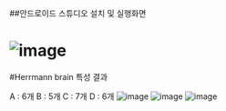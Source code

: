 ##안드로이드 스튜디오 설치 및 실행화면
# ![image](https://user-images.githubusercontent.com/79883576/110235382-0f530e00-7f73-11eb-9980-362486bc1560.png)

#Herrmann brain 특성 결과

A : 6개
B : 5개
C : 7개
D : 6개
![image](https://user-images.githubusercontent.com/79883576/110235612-6e655280-7f74-11eb-981a-652279f3c542.png)
![image](https://user-images.githubusercontent.com/79883576/110235615-76bd8d80-7f74-11eb-95e5-ef7119fc6a26.png)
![image](https://user-images.githubusercontent.com/79883576/110235618-7c1ad800-7f74-11eb-9f00-b359cbc81a70.png)
